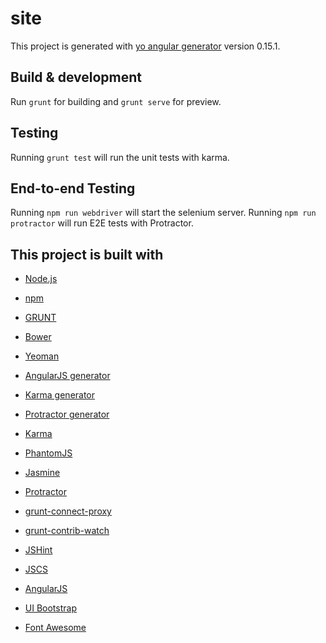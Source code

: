 # site

This project is generated with [yo angular generator](https://github.com/yeoman/generator-angular)
version 0.15.1.

## Build & development

Run `grunt` for building and `grunt serve` for preview.

## Testing

Running `grunt test` will run the unit tests with karma.

## End-to-end Testing

Running `npm run webdriver` will start the selenium server.
Running `npm run protractor` will run E2E tests with Protractor.

## This project is built with
- [Node.js](https://nodejs.org/en/)
- [npm](https://www.npmjs.com/)
- [GRUNT](http://gruntjs.com/)
- [Bower](http://bower.io/)
- [Yeoman](http://yeoman.io/)
- [AngularJS generator](https://github.com/yeoman/generator-angular)
- [Karma generator](https://github.com/yeoman/generator-karma)
- [Protractor generator](https://github.com/andresdominguez/generator-protractor)
- [Karma](http://karma-runner.github.io/)
- [PhantomJS](http://phantomjs.org/)
- [Jasmine](http://jasmine.github.io/)
- [Protractor](http://www.protractortest.org/)
- [grunt-connect-proxy](https://github.com/drewzboto/grunt-connect-proxy)
- [grunt-contrib-watch](https://github.com/gruntjs/grunt-contrib-watch)
- [JSHint](http://jshint.com/)
- [JSCS](http://jscs.info/)

- [AngularJS](https://docs.angularjs.org/guide)
- [UI Bootstrap](https://angular-ui.github.io/bootstrap/)
- [Font Awesome](https://fortawesome.github.io/Font-Awesome/)
